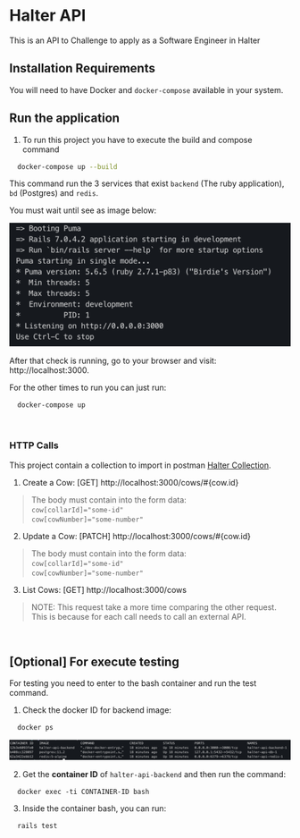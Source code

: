 # Halter API

This is an API to Challenge to apply as a Software Engineer in Halter

## Installation Requirements

You will need to have Docker and `docker-compose` available in your system.


## Run the application

1. To run this project you have to execute the build and compose command

```bash
  docker-compose up --build
```

This command run the 3 services that exist `backend` (The ruby application), `bd` (Postgres) and `redis`.

You must wait until see as image below:

![plot](./readme_images/1.png)

After that check is running, go to your browser and visit: http://localhost:3000.

For the other times to run you can just run: 
```bash
  docker-compose up
```

&nbsp;

### HTTP Calls

This project contain a collection to import in postman [ Halter Collection](./Halti%20Test.postman_collection.json). 

1. Create a Cow: [GET] http://localhost:3000/cows/#{cow.id} 
 > The body must contain into the form data:
 >  <br>
 >  `cow[collarId]="some-id"`
 > <br>
 > `cow[cowNumber]="some-number"`
2. Update a Cow: [PATCH] http://localhost:3000/cows/#{cow.id} 
> The body must contain into the form data:
 >  <br>
 >  `cow[collarId]="some-id"`
 > <br>
 > `cow[cowNumber]="some-number"`
 3. List Cows: [GET] http://localhost:3000/cows
 > NOTE: This request take a more time comparing the other request. This is because for each call needs to call an external API.
 

&nbsp;
&nbsp;
&nbsp;

## [Optional] For execute testing

For testing you need to enter to the bash container and run the test command. 

1. Check the docker ID for backend image: 

```bash
  docker ps
```

![plot](./readme_images/2.png)

2. Get the <strong>container ID</strong> of `halter-api-backend` and then run the command: 
```
  docker exec -ti CONTAINER-ID bash
```
3. Inside the container bash, you can run:
```
  rails test
``` 
